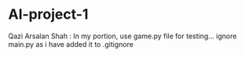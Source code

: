# AI-project-1

Qazi Arsalan Shah :
In my portion, use game.py file for testing... ignore main.py as i have added it to .gitignore
